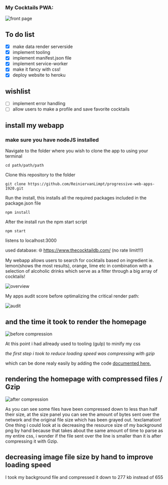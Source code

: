 ### My Cocktails PWA:

![front page](https://user-images.githubusercontent.com/36195440/77958156-e7741880-72d4-11ea-87ef-2838e10b0098.png)

## To do list

- [x] make data render serverside
- [x] implement tooling
- [x] implement manifest.json file
- [x] implement service-worker
- [x] make it fancy with css!
- [x] deploy website to heroku

## wishlist

- [ ] implement error handling
- [ ] allow users to make a profile and save favorite cocktails

## install my webapp

### make sure you have nodeJS installed

Navigate to the folder where you wish to clone the app to using your terminal

`cd path/path/path`

Clone this repository to the folder

`git clone https://github.com/ReiniervanLimpt/progressive-web-apps-1920.git`

Run the install, this installs all the required packages included in the package.json file

`npm install`

After the install run the npm start script

`npm start`

listens to localhost:3000

used database: 🌐 https://www.thecocktaildb.com/ (no rate limit!!!)

My webapp allows users to search for cocktails based on ingredient ie. lemon(shows the most results), orange, lime etc in combination with a selection of alcoholic drinks which serve as a filter through a big array of cocktails!

![overview](https://user-images.githubusercontent.com/36195440/77958169-eba03600-72d4-11ea-80e9-d194e32ce760.png)

My apps audit score before optimalizing the critical render path:

![audit](https://user-images.githubusercontent.com/36195440/78149437-4b622280-7436-11ea-8cc1-45d32863bab4.png)

## and the time it took to render the homepage

![before compression](https://user-images.githubusercontent.com/36195440/78149533-66349700-7436-11ea-83e9-236e23bbff6f.png)

At this point i had allready used to tooling (gulp) to minify my css

*the first step i took to reduce loading speed was compressing with gzip*

which can be done realy easily by adding the code [documented here.](https://expressjs.com/en/advanced/best-practice-performance.html#use-gzip-compression)

## rendering the homepage with compressed files / Gzip

![after compression](https://user-images.githubusercontent.com/36195440/78150252-51a4ce80-7437-11ea-9516-99d1602039df.png)

As you can see some files have been compressed down to less than half their size, at the size panel you can see the amount of bytes sent over the network and the original file size which has been grayed out.
!exclamation! One thing i could look at is decreasing the resource size of my background png by hand because that takes about the same amount of time to parse as my entire css, i wonder if the file sent over the line is smaller than it is after compressing it with Gzip.

## decreasing image file size by hand to improve loading speed

I took my background file and compressed it down to 277 kb instead of 655
